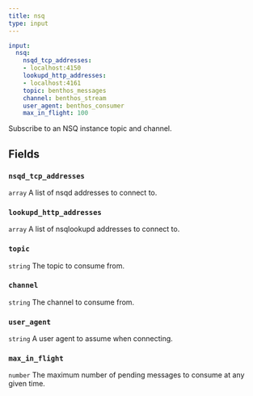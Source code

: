 ```yaml
---
title: nsq
type: input
---
```


```yaml
input:
  nsq:
    nsqd_tcp_addresses:
    - localhost:4150
    lookupd_http_addresses:
    - localhost:4161
    topic: benthos_messages
    channel: benthos_stream
    user_agent: benthos_consumer
    max_in_flight: 100
```

Subscribe to an NSQ instance topic and channel.

## Fields

### `nsqd_tcp_addresses`

`array` A list of nsqd addresses to connect to.

### `lookupd_http_addresses`

`array` A list of nsqlookupd addresses to connect to.

### `topic`

`string` The topic to consume from.

### `channel`

`string` The channel to consume from.

### `user_agent`

`string` A user agent to assume when connecting.

### `max_in_flight`

`number` The maximum number of pending messages to consume at any given time.


